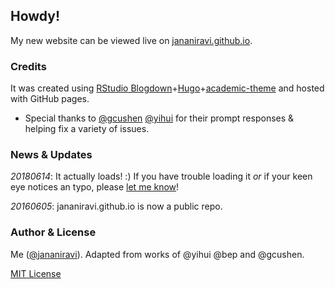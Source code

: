 ## Howdy!
My new website can be viewed live on [jananiravi.github.io](https://jananiravi.github.io).

### Credits
It was created using [RStudio Blogdown](https://github.com/rstudio/blogdown)+[Hugo](https://github.com/gohugoio/hugo)+[academic-theme](https://github.com/gcushen/hugo-academic) and hosted with GitHub pages.
* Special thanks to [@gcushen](//github.com/gcushen) [@yihui](//github.com/yihui) for their prompt responses & helping fix a variety of issues.

### News & Updates
*20180614*: It actually loads! :)
If you have trouble loading it _or_ if your keen eye notices an typo, please [let me know](http://scr.im/janani)!

*20160605*: jananiravi.github.io is now a public repo.

### Author & License
Me ([@jananiravi](//github.com/jananiravi)). Adapted from works of @yihui @bep and @gcushen.

[MIT License](/LICENSE.md)
